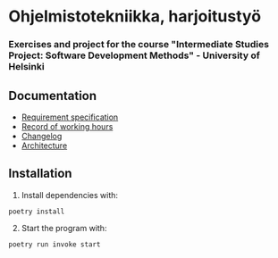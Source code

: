 # Ohjelmistotekniikka, harjoitustyö
### Exercises and project for the course "Intermediate Studies Project: Software Development Methods" - University of Helsinki

## Documentation
- [Requirement specification](./documentation/requirement%20specification.md)
- [Record of working hours](./documentation/record%20of%20working%20hours.md)
- [Changelog](./documentation/changelog.md)
- [Architecture](./documentation/architecture.md)

## Installation
1. Install dependencies with:
```
poetry install
```

2. Start the program with:
```
poetry run invoke start
```
